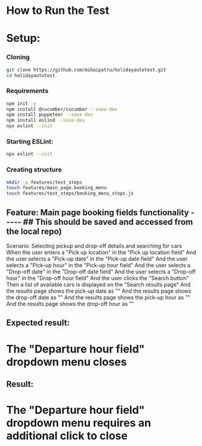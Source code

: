 # How to Run the Test

# Setup:
### Cloning
```bash
git clone https://github.com/mihaipatru/holidayautotest.git
cd holidayautotest
```
### Requirements
```bash
npm init -y
npm install @cucumber/cucumber --save-dev
npm install puppeteer --save-dev
npm install eslind --save-dev
npx eslint --init
```
### Starting ESLint:
```bash
npx eslint --init
```

### Creating structure
```bash
mkdir -p features/test_steps
touch features/main_page.booking_menu
touch features/test_steps/booking_menu_steps.js
```

## Feature: Main page booking fields functionality ----- ## This should be saved and accessed from the local repo)

Scenario: Selecting pickup and drop-off details and searching for cars
    When the user enters a "Pick up location" in the "Pick up location field"
    And the user selects a "Pick-up date" in the "Pick-up date field"
    And the user selects a "Pick-up hour" in the "Pick-up hour field"
    And the user selects a "Drop-off date" in the "Drop-off date field"
    And the user selects a "Drop-off hour" in the "Drop-off hour field"
    And the user clicks the "Search button"
    Then a list of available cars is displayed on the "Search results page"
    And the results page shows the pick-up date as "<Pick-up date>"
    And the results page shows the drop-off date as "<Drop-off date>"
    And the results page shows the pick-up hour as "<Pick-up hour>"
    And the results page shows the drop-off hour as "<Drop-off hour>"
    


## Expected result:
# The "Departure hour field" dropdown menu closes

## Result:
# The "Departure hour field" dropdown menu requires an additional click to close
